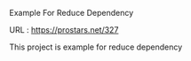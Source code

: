 Example For Reduce Dependency

URL : https://prostars.net/327

This project is example for reduce dependency
